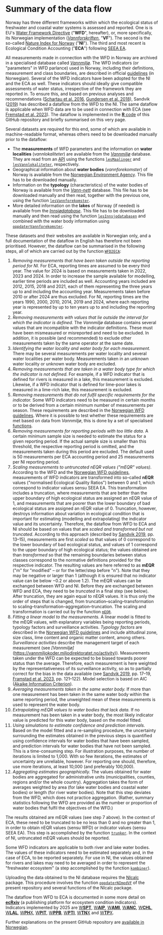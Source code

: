 # Summary of the data flow

Norway has three different frameworks within which the ecological status of freshwater and coastal water systems is assessed and reported.
One is is EU's [Water Framework Directive](https://eur-lex.europa.eu/legal-content/EN/TXT/?uri=CELEX:32000L0060) ("**WFD**", hereafter), or, more specifically, its Norwegian implementation (_[Vannforskriften](https://lovdata.no/dokument/SF/forskrift/2006-12-15-1446)_, "**VF**").
The second is the so-called [Nature Index for Norway](https://www.naturindeks.no/) ("**NI**").
The third and most recent is Ecological Condition Accounting ("**ECA**") following [SEEA&nbsp;EA](https://seea.un.org/ecosystem-accounting). 

All measurements made in connection with the WFD in Norway are archived in a specialised database called _[Vannmiljø](https://vannmiljo.miljodirektoratet.no/)_.
The WFD indicators (or "parameters" in WFD parlance) used in Norway, including their definitions, measurement and class boundaries, are described in official [guidelines](https://www.vannportalen.no/veiledere/klassifiseringsveileder/) (in Norwegian).
Several of the WFD indicators have been adopted for the NI and the ECA as well. 
These indicators should ideally give compatible assessments of water status, irrespective of the framework they are reported in. 
To ensure this, and based on previous analyses and recommendations ([Schartau et al. 2016](http://hdl.handle.net/11250/2384734), [Gundersen et al. 2018](http://hdl.handle.net/11250/2584222)), Sandvik ([2019](http://hdl.handle.net/11250/2631056)) has described a dataflow from the WFD to the NI. 
The same dataflow is applicable when WFD data are to be used in connection with ECA (see [Fremstad et al. 2023](https://hdl.handle.net/11250/3104185)). 
The dataflow is implemented in the [**R** code](../R/) of this GitHub repository and briefly summarised on this very page.

Several datasets are required for this end, some of which are available in machine-readable format, whereas others need to be downloaded manually prior to the dataflow:

* The **measurements** of WFD parameters and the information on **water localities** (_vannlokaliteter_) are available from the _[Vannmiljø](https://vannmiljo.miljodirektoratet.no/)_ database. They are read from an [API](https://vannmiljowebapi.miljodirektoratet.no/swagger/ui/index#/) using the functions [`lesMaalinger`](../R/lesMaalinger.R) and [`lesVannlokaliteter`](../R/lesVannlokaliteter.R), respectively.
* Geographical information about **water bodies** (_vannforekomster_) of Norway is available from the [Norwegian Environment Agency](https://karteksport.miljodirektoratet.no/). This file has to be downloaded manually.
* Information on the **typology** (characteristics) of the water bodies of Norway is available from the _[Vann-nett](https://vann-nett.no/)_ database. This file has to be downloaded manually and then read, together with the previous one, using the function [`lesVannforekomster`](../R/lesVannforekomster.R).
* More detailed information on the **lakes** of Norway (if needed) is available from the _[Innsjødatabase](https://www.nve.no/kart/kartdata/vassdragsdata/innsjoedatabase/)_. This file has to be downloaded manually and then read using the function [`lesInnsjodatabasen`](../R/lesInnsjodatabasen.R) and combined with the water body information using [`oppdaterVannforekomster`](../R/oppdaterVannforekomster.R).

These datasets and their websites are available in Norwegian only, and a full documentation of the dataflow in English has therefore not been prioritised.
However, the dataflow can be summarised in the following steps, all of which are carried out by the function [`WFD2ECA`](../R/WFD2ECA.R):

1. _Removing measurements that have been taken outside the reporting period for NI._ For ECA, reporting times are assumed to be every third year. The value for 2024 is based on measurements taken in 2022, 2023 and 2024. In order to increase the sample available for modelling, earlier time periods are included as well. Accounting years included are 2012, 2015, 2018 and 2021, each of them representing the three years up to and including the accounting year. Measurements taken before 2010 or after 2024 are thus excluded. For NI, reporting times are the years 1990, 2000, 2010, 2014, 2019 and 2024, where each reporting year is represented by up to ten years up to and including the reporting year.
2. _Removing measurements with values that lie outside the interval for which the indicator is defined._ The _Vannmiljø_ database contains several values that are incompatible with the indicator definitions. These must have been mismeasured or misreported and need to be excluded. In addition, it is possible (and recommended) to exclude other measurements taken by the same operator at the same date.
3. _Identifying the water locality and water body for each measurement._ There may be several measurements per water locality and several water localities per water body. Measurements taken in an unknown water locality or unknown water body are excluded.
4. _Removing measurements that are taken in a water body type for which the indicator is not defined._ For example, if a WFD indicator that is defined for rivers is measured in a lake, this measurement is excluded. Likewise, if a WFD indicator that is defined for lime-poor lakes is measured in a lime-rich lake, this measurement is excluded.
5. _Removing measurements that do not fulfil specific requirements for the indicator._ Some WFD indicators need to be measured in certain months or to be derived from a certain minimum number of measurements per season. These requirements are described in the [Norwegian WFD guidelines](https://www.vannportalen.no/veiledere/klassifiseringsveileder/). Where it is possible to test whether these requirements are met based on data from _Vannmiljø_, this is done by a set of specialised [functions](../R/sjekkPar.R).
6. _Removing measurements for reporting periods with too little data._ A certain minimum sample size is needed to estimate the status for a given reporting period. If the actual sample size is smaller than this threshold, the respective reporting period is omitted, and the measurements taken during this period are excluded. The default used is 50 measurements per ECA accounting period and 25 measurements per NI reporting period.
7. _Scaling measurements to untruncated nEQR values ("mEQR" values)._ According to the WFD and the [Norwegian WFD guidelines](https://www.vannportalen.no/veiledere/klassifiseringsveileder/), measurements of WFD indicators are transformed into so-called **nEQR** values ("normalised Ecological Quality Ratios") between 0 and 1, which correspond to indicator values sensu SEEA&nbsp;EA. This transformation includes a truncation, where measurements that are better than the upper boundary of high ecological status are assigned an nEQR value of 1, and  measurements that are poorer than the lower boundary of bad ecological status are assigned an nEQR value of 0. Truncation, however, destroys information about variation in ecological condition that is important for estimating (modelling and extrapolating) the indicator value and its uncertainty. Therefore, the dataflow from WFD to ECA and NI should be based on values that are _scaled and transformed but not truncated_. According to this approach (described by [Sandvik 2019](http://hdl.handle.net/11250/2631056), pp. 13–15), measurements are first _scaled_ so that values of 0 correspond to the lower boundary of bad ecological status, and values of 1 correspond to the upper boundary of high ecological status; the values obtained are than _transformed_ so that the remaining boundaries between status classes correspond to the normative definitions provided for the respective indicator. The resulting values are here referred to as **mEQR** ("m" for "modified" &ndash; or for the letter/step before "n"). Note that they may be negative or larger than 1 (although it is ensured that no indicator value can be below −0.2 or above 1.2). The mEQR values can be exchanged between WFD and NI. Before they are exchanged between WFD and ECA, they need to be _truncated_ in a final step (see below). After truncation, they are again equal to nEQR values. It is thus only the order of steps that is changed, from truncation&ndash;scaling&ndash;transformation to scaling&ndash;transformation&ndash;aggregation&ndash;truncation. The scaling and transformation is carried out by the function [`mEQR`](../R/mEQR.R).
8. _Fitting a linear model to the measurements._ A linear model is fitted to the mEQR values, with explanatory variables being reporting periods, typology factors and surveillance activities. _Typology factors_ are described in the [Norwegian WFD guidelines](https://www.vannportalen.no/veiledere/klassifiseringsveileder/) and include altitudinal zone, size class, lime content and organic matter content, among others. _Surveillance activities_ describe the management target of each measurement (see _[Vannmiljø]_(https://vannmiljokoder.miljodirektoratet.no/activity)). Measurements taken under the WFD can be expected to be biased towards poorer status than the average. Therefore, each measurement is here weighted by the representativeness of its surveillance activity, so as to partially correct for the bias in the data available (see [Sandvik 2019](http://hdl.handle.net/11250/2631056), pp. 17–19, [Framstad et al. 2023](https://hdl.handle.net/11250/3104185), pp. 121–122). Model selection is based on AIC ([Akaike Information Criterion](https://en.wikipedia.org/wiki/Akaike_information_criterion)).
9. _Averaging measurements taken in the same water body._ If more than one measurement has been taken in the same water body within the same reporting period, the unweighted mean of these measurements is used to represent the water body.
10. _Extrapolating mEQR values to water bodies that lack data._ If no measurement has been taken in a water body, the most likely indicator value is predicted for this water body, based on the model fitted.
11. _Using simulations to estimate confidence and prediction intervals._ Based on the model fitted and a re-sampling procedure, the uncertainty surrounding the estimates obtained in the previous steps is quantified using confidence intervals for water bodies that have been sampled, and prediction intervals for water bodies that have not been sampled. This is a time-consuming step. For illustration purposes, the number of iterations is limited to 1,000. With so few iterations, the estimates of uncertainty are unreliable, however. For reporting one should, therefore, use more iterations, at least 10,000 (and preferably 100,000).
12. _Aggregating estimates geographically._ The values obtained for water bodies are aggregated for administrative units (municipalities, counties, regions and/or the whole country). Aggregation takes the form of averages weighted by area (for lake water bodies and coastal water bodies) or length (for river water bodies). Note that this step deviates from the WFD, which does not practice aggregation. (Rather, summary statistics following the WFD are provided as the number or proportion of water bodies that fulfil the objectives of the WFD.)

The results obtained are mEQR values (see step 7 above). 
In the context of ECA, these need to be truncated to be no less than 0 and no greater than 1, in order to obtain nEQR values (sensu WFD) or indicator values (sensu SEEA&nbsp;EA). 
This step is accomplished by the function [`trunker`](../R/Funksjon.R). 
In the context of NI, untruncated mEQR values should be reported.

Some WFD indicators are applicable to both river and lake water bodies. 
The values of these indicators need to be estimated separately and, in the case of ECA, to be reported separately. 
For use in NI, the values obtained for rivers and lakes may need to be averaged in order to represent the "freshwater ecosystem" (a step accomplished by the function [`kombiner`](../R/kombiner.R)).

Uploading the data obtained to the NI database requires the [NIcalc](https://github.com/NINAnor/NIcalc) package. 
This procedure involves the function [`oppdaterNImedVF`](../R/oppdaterNImedVF.R) of the present repository and several functions of the NIcalc package.

The dataflow from WFD to ECA is documented in some more detail on [**ecRxiv**](https://github.com/NINAnor/ecRxiv) (a publishing platform for ecosystem condition indicators). 
Indicators implemented by 2025 are [W**SPT**](https://github.com/NINAnor/ecRxiv/tree/main/indicators/NO_WSPT_001), 
[W**AIP**](https://github.com/NINAnor/ecRxiv/tree/main/indicators/NO_WAIP_001), 
[W**AMI**](https://github.com/NINAnor/ecRxiv/tree/main/indicators/NO_WAMI_001), 
[W**ANC**](https://github.com/NINAnor/ecRxiv/tree/main/indicators/NO_WANC_001_002), 
[W**CHL**](https://github.com/NINAnor/ecRxiv/tree/main/indicators/NO_WCHL_001), 
[W**LAL**](https://github.com/NINAnor/ecRxiv/tree/main/indicators/NO_WLAL_001_002), 
[W**PH**X](https://github.com/NINAnor/ecRxiv/tree/main/indicators/NO_WPHX_001_002), 
[W**PIT**](https://github.com/NINAnor/ecRxiv/tree/main/indicators/NO_WPIT_001), 
[W**PPB**](https://github.com/NINAnor/ecRxiv/tree/main/indicators/NO_WPPB_001), 
[W**PTI**](https://github.com/NINAnor/ecRxiv/tree/main/indicators/NO_WPTI_001), 
[W**TN**X](https://github.com/NINAnor/ecRxiv/tree/main/indicators/NO_WTNX_001_002) and 
[W**TP**X](https://github.com/NINAnor/ecRxiv/tree/main/indicators/NO_WTPX_001_002). 

Further explanations on the present GitHub repository are [available in Norwegian]().
